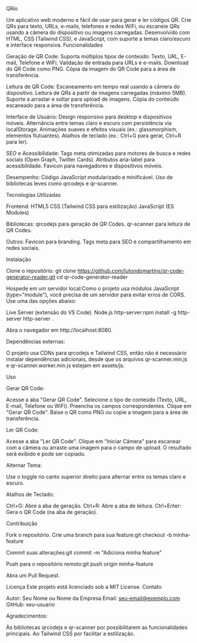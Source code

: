 QRio

Um aplicativo web moderno e fácil de usar para gerar e ler códigos QR. Crie QRs para texto, URLs, e-mails, telefones e redes WiFi, ou escaneie QRs usando a câmera do dispositivo ou imagens carregadas. Desenvolvido com HTML, CSS (Tailwind CSS), e JavaScript, com suporte a temas claro/escuro e interface responsiva.
Funcionalidades

Geração de QR Code:
Suporta múltiplos tipos de conteúdo: Texto, URL, E-mail, Telefone e WiFi.
Validação de entrada para URLs e e-mails.
Download do QR Code como PNG.
Cópia da imagem do QR Code para a área de transferência.


Leitura de QR Code:
Escaneamento em tempo real usando a câmera do dispositivo.
Leitura de QRs a partir de imagens carregadas (máximo 5MB).
Suporte a arrastar e soltar para upload de imagens.
Cópia do conteúdo escaneado para a área de transferência.


Interface de Usuário:
Design responsivo para desktop e dispositivos móveis.
Alternância entre temas claro e escuro com persistência via localStorage.
Animações suaves e efeitos visuais (ex.: glassmorphism, elementos flutuantes).
Atalhos de teclado (ex.: Ctrl+G para gerar, Ctrl+R para ler).


SEO e Acessibilidade:
Tags meta otimizadas para motores de busca e redes sociais (Open Graph, Twitter Cards).
Atributos aria-label para acessibilidade.
Favicon para navegadores e dispositivos móveis.


Desempenho:
Código JavaScript modularizado e minificável.
Uso de bibliotecas leves como qrcodejs e qr-scanner.



Tecnologias Utilizadas

Frontend:
HTML5
CSS (Tailwind CSS para estilização)
JavaScript (ES Modules)


Bibliotecas:
qrcodejs para geração de QR Codes.
qr-scanner para leitura de QR Codes.


Outros:
Favicon para branding.
Tags meta para SEO e compartilhamento em redes sociais.

Instalação

Clone o repositório:
git clone https://github.com/lutondomartins/qr-code-generator-reader.git
cd qr-code-generator-reader


Hospede em um servidor local:Como o projeto usa módulos JavaScript (type="module"), você precisa de um servidor para evitar erros de CORS. Use uma das opções abaixo:

Live Server (extensão do VS Code).
Node.js http-server:npm install -g http-server
http-server .


Abra o navegador em http://localhost:8080.


Dependências externas:

O projeto usa CDNs para qrcodejs e Tailwind CSS, então não é necessário instalar dependências adicionais, desde que os arquivos qr-scanner.min.js e qr-scanner.worker.min.js estejam em assets/js.



Uso

Gerar QR Code:

Acesse a aba "Gerar QR Code".
Selecione o tipo de conteúdo (Texto, URL, E-mail, Telefone ou WiFi).
Preencha os campos correspondentes.
Clique em "Gerar QR Code".
Baixe o QR como PNG ou copie a imagem para a área de transferência.


Ler QR Code:

Acesse a aba "Ler QR Code".
Clique em "Iniciar Câmera" para escanear com a câmera ou arraste uma imagem para o campo de upload.
O resultado será exibido e pode ser copiado.


Alternar Tema:

Use o toggle no canto superior direito para alternar entre os temas claro e escuro.


Atalhos de Teclado:

Ctrl+G: Abre a aba de geração.
Ctrl+R: Abre a aba de leitura.
Ctrl+Enter: Gera o QR Code (na aba de geração).



Contribuição

Fork o repositório.
Crie uma branch para sua feature:git checkout -b minha-feature


Commit suas alterações:git commit -m "Adiciona minha feature"


Push para o repositório remoto:git push origin minha-feature


Abra um Pull Request.

Licença
Este projeto está licenciado sob a MIT License.
Contato

Autor: Seu Nome ou Nome da Empresa
Email: seu-email@exemplo.com
GitHub: seu-usuario


Agradecimentos:

Às bibliotecas qrcodejs e qr-scanner por possibilitarem as funcionalidades principais.
Ao Tailwind CSS por facilitar a estilização.

